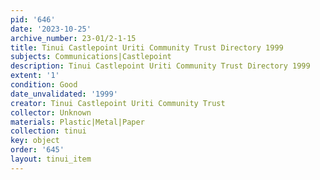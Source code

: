 ```yaml
---
pid: '646'
date: '2023-10-25'
archive_number: 23-01/2-1-15
title: Tinui Castlepoint Uriti Community Trust Directory 1999
subjects: Communications|Castlepoint
description: Tinui Castlepoint Uriti Community Trust Directory 1999
extent: '1'
condition: Good
date_unvalidated: '1999'
creator: Tinui Castlepoint Uriti Community Trust
collector: Unknown
materials: Plastic|Metal|Paper
collection: tinui
key: object
order: '645'
layout: tinui_item
---
```


